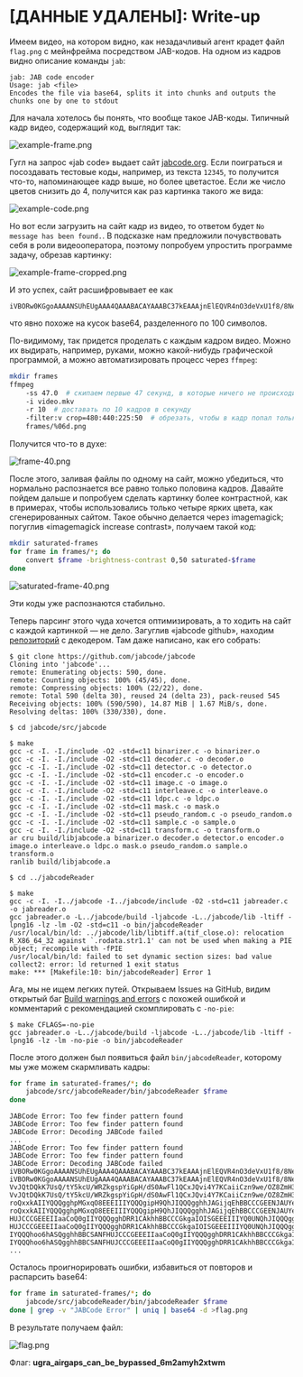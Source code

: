 # [ДАННЫЕ УДАЛЕНЫ]: Write-up

Имеем видео, на котором видно, как незадачливый агент крадет файл `flag.png` с мейнфрейма посредством JAB-кодов. На одном из кадров видно описание команды `jab`:

```
jab: JAB code encoder
Usage: jab <file>
Encodes the file via base64, splits it into chunks and outputs the chunks one by one to stdout
```

Для начала хотелось бы понять, что вообще такое JAB-коды. Типичный кадр видео, содержащий код, выглядит так:

![example-frame.png](writeup/example-frame.png)

Гугл на запрос «jab code» выдает сайт [jabcode.org](https://www.jabcode.org/). Если поиграться и посоздавать тестовые коды, например, из текста `12345`, то получится что-то, напоминающее кадр выше, но более цветастое. Если же число цветов снизить до 4, получится как раз картинка такого же вида:

![example-code.png](writeup/example-code.png)

Но вот если загрузить на сайт кадр из видео, то ответом будет `No message has been found.`. В подсказке нам предложили почувствовать себя в роли видеооператора, поэтому попробуем упростить программе задачу, обрезав картинку:

![example-frame-cropped.png](writeup/example-frame-cropped.png)

И это успех, сайт расшифровывает ее как

```
iVBORw0KGgoAAAANSUhEUgAAA4QAAABACAYAAABC37kEAAAjnElEQVR4nO3deVxU1f8/8NeAAyObCIqiaLihnxBIUXHHDdHEJZdP
```

что явно похоже на кусок base64, разделенного по 100 символов.

По-видимому, так придется проделать с каждым кадром видео. Можно их выдирать, например, руками, можно какой-нибудь графической программой, а можно автоматизировать процесс через `ffmpeg`:

```bash
mkdir frames
ffmpeg
	-ss 47.0  # скипаем первые 47 секунд, в которые ничего не происходит, чтобы не занимать место на диске
	-i video.mkv
	-r 10  # доставать по 10 кадров в секунду
	-filter:v crop=480:440:225:50  # обрезать, чтобы в кадр попал только JAB-код
	frames/%06d.png
```

Получится что-то в духе:

![frame-40.png](writeup/frame-40.png)

После этого, заливая файлы по одному на сайт, можно убедиться, что нормально распознается все равно только половина кадров. Давайте пойдем дальше и попробуем сделать картинку более контрастной, как в примерах, чтобы использовались только четыре ярких цвета, как сгенерированных сайтом. Такое обычно делается через imagemagick; погуглив «imagemagick increase contrast», получаем такой код:

```bash
mkdir saturated-frames
for frame in frames/*; do
	convert $frame -brightness-contrast 0,50 saturated-$frame
done
```

![saturated-frame-40.png](writeup/saturated-frame-40.png)

Эти коды уже распознаются стабильно.

Теперь парсинг этого чуда хочется оптимизировать, а то ходить на сайт с каждой картинкой — не дело. Загуглив «jabcode github», находим [репозиторий](https://github.com/jabcode/jabcode) с декодером. Там даже написано, как его собрать:

```shell
$ git clone https://github.com/jabcode/jabcode
Cloning into 'jabcode'...
remote: Enumerating objects: 590, done.
remote: Counting objects: 100% (45/45), done.
remote: Compressing objects: 100% (22/22), done.
remote: Total 590 (delta 30), reused 24 (delta 23), pack-reused 545
Receiving objects: 100% (590/590), 14.87 MiB | 1.67 MiB/s, done.
Resolving deltas: 100% (330/330), done.

$ cd jabcode/src/jabcode

$ make
gcc -c -I. -I./include -O2 -std=c11 binarizer.c -o binarizer.o
gcc -c -I. -I./include -O2 -std=c11 decoder.c -o decoder.o
gcc -c -I. -I./include -O2 -std=c11 detector.c -o detector.o
gcc -c -I. -I./include -O2 -std=c11 encoder.c -o encoder.o
gcc -c -I. -I./include -O2 -std=c11 image.c -o image.o
gcc -c -I. -I./include -O2 -std=c11 interleave.c -o interleave.o
gcc -c -I. -I./include -O2 -std=c11 ldpc.c -o ldpc.o
gcc -c -I. -I./include -O2 -std=c11 mask.c -o mask.o
gcc -c -I. -I./include -O2 -std=c11 pseudo_random.c -o pseudo_random.o
gcc -c -I. -I./include -O2 -std=c11 sample.c -o sample.o
gcc -c -I. -I./include -O2 -std=c11 transform.c -o transform.o
ar cru build/libjabcode.a binarizer.o decoder.o detector.o encoder.o image.o interleave.o ldpc.o mask.o pseudo_random.o sample.o transform.o
ranlib build/libjabcode.a

$ cd ../jabcodeReader

$ make
gcc -c -I. -I../jabcode -I../jabcode/include -O2 -std=c11 jabreader.c -o jabreader.o
gcc jabreader.o -L../jabcode/build -ljabcode -L../jabcode/lib -ltiff -lpng16 -lz -lm -O2 -std=c11 -o bin/jabcodeReader
/usr/local/bin/ld: ../jabcode/lib/libtiff.a(tif_close.o): relocation R_X86_64_32 against `.rodata.str1.1' can not be used when making a PIE object; recompile with -fPIE
/usr/local/bin/ld: failed to set dynamic section sizes: bad value
collect2: error: ld returned 1 exit status
make: *** [Makefile:10: bin/jabcodeReader] Error 1
```

Ага, мы не ищем легких путей. Открываем Issues на GitHub, видим открытый баг [Build warnings and errors](https://github.com/jabcode/jabcode/issues/44) с похожей ошибкой и комментарий с рекомендацией скомплировать с `-no-pie`:

```shell
$ make CFLAGS=-no-pie
gcc jabreader.o -L../jabcode/build -ljabcode -L../jabcode/lib -ltiff -lpng16 -lz -lm -no-pie -o bin/jabcodeReader
```

После этого должен был появиться файл `bin/jabcodeReader`, которому мы уже можем скармливать кадры:

```bash
for frame in saturated-frames/*; do
	jabcode/src/jabcodeReader/bin/jabcodeReader $frame
done
```

```
JABCode Error: Too few finder pattern found
JABCode Error: Too few finder pattern found
JABCode Error: Decoding JABCode failed
...
JABCode Error: Too few finder pattern found
JABCode Error: Too few finder pattern found
JABCode Error: Decoding JABCode failed
iVBORw0KGgoAAAANSUhEUgAAA4QAAABACAYAAABC37kEAAAjnElEQVR4nO3deVxU1f8/8NeAAyObCIqiaLihnxBIUXHHDdHEJZdP
iVBORw0KGgoAAAANSUhEUgAAA4QAAABACAYAAABC37kEAAAjnElEQVR4nO3deVxU1f8/8NeAAyObCIqiaLihnxBIUXHHDdHEJZdP
VvJQtDQkK7UsQ/tY5kcU/WRZkgspYiGpH/dS0AwFl1QCxJQvi4Y7KCaiiCzn9we/OZ8ZmH3OwCjv5+PB43GZe+bcc84958499557
VvJQtDQkK7UsQ/tY5kcU/WRZkgspYiGpH/dS0AwFl1QCxJQvi4Y7KCaiiCzn9we/OZ8ZmH3OwCjv5+PB43GZe+bcc84958499557
roQxxkAIIYQQQgghpMGxqO8EEEIIIYQQQgipH9QhJIQQQgghhJAGijqEhBBCCCGEENJAUYeQEEIIIYQQQhoo6hASQgghhBBCSANF
roQxxkAIIYQQQgghpMGxqO8EEEIIIYQQQgipH9QhJIQQQgghhJAGijqEhBBCCCGEENJAUYeQEEIIIYQQQhoo6hASQgghhBBCSANF
HUJCCCGEEEIIaaCoQ0gIIYQQQgghDRR1CAkhhBBCCCGkgaIOISGEEEIIIYQ0UNQhJIQQQgghhJAGijqEhBBCCCGEENJAUYeQEEII
HUJCCCGEEEIIaaCoQ0gIIYQQQgghDRR1CAkhhBBCCCGkgaIOISGEEEIIIYQ0UNQhJIQQQgghhJAGijqEhBBCCCGEENJAUYeQEEII
IYQQQhoo6hASQgghhBBCSANFHUJCCCGEEEIIaaCoQ0gIIYQQQgghDRR1CAkhhBBCCCGkgaIOISGEEEIIIYQ0UNQhJIQQQgghhJAG
IYQQQhoo6hASQgghhBBCSANFHUJCCCGEEEIIaaCoQ0gIIYQQQgghDRR1CAkhhBBCCCGkgaIOISGEEEIIIYQ0UNQhJIQQQgghhJAG
...
```

Осталось проигнорировать ошибки, избавиться от повторов и распарсить base64:

```bash
for frame in saturated-frames/*; do
	jabcode/src/jabcodeReader/bin/jabcodeReader $frame
done | grep -v "JABCode Error" | uniq | base64 -d >flag.png
```

В результате получаем файл:

![flag.png](writeup/flag.png)

Флаг: **ugra_airgaps_can_be_bypassed_6m2amyh2xtwm**
